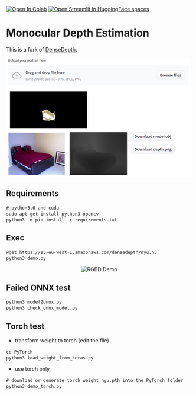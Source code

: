 [![Open In Colab](https://colab.research.google.com/assets/colab-badge.svg)](https://colab.research.google.com/github/nicolalandro/DenseDepth/blob/master/DenseDepth_torch.ipynb)
[![Open Streamlit in HuggingFace spaces](https://img.shields.io/badge/Streamlit-Open%20in%20Spaces-blueviolet)](https://huggingface.co/spaces/z-uo/monocular_depth_estimation)

# Monocular Depth Estimation
This is a fork of [DenseDepth](https://github.com/ialhashim/DenseDepth).

<p align="center">
  <img style="max-width:500px" src="examples/StreamlitDemo.png" alt="Streamlit Demo">
</p>

## Requirements
```
# python3.6 and cuda
sudo apt-get install python3-opencv
python3 -m pip install -r requirements.txt
```

## Exec
```
wget https://s3-eu-west-1.amazonaws.com/densedepth/nyu.h5
python3 demo.py
```

<p align="center">
  <img style="max-width:500px" src="https://s3-eu-west-1.amazonaws.com/densedepth/densedepth_results_04.jpg" alt="RGBD Demo">
</p>

## Failed ONNX test
```
python3 model2onnx.py
python3 check_onnx_model.py
```

## Torch test
* transform weight to torch (edit the file)
```
cd PyTorch
python3 load_weight_from_keras.py
```
* use torch only
```
# download or generate torch weight nyu.pth into the PyTorch folder
python3 demo_torch.py
```

